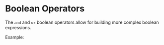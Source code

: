# Boolean Operators

The `and` and `or` boolean operators allow for building more complex boolean
expressions.

Example:

```{literalinclude} boolean.py
```
